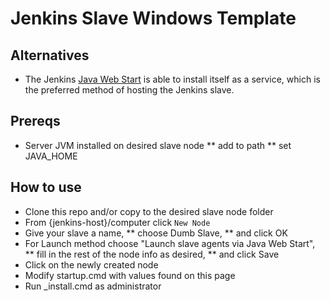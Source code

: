 # Jenkins Slave Windows Template

## Alternatives
* The Jenkins [Java Web Start](https://wiki.jenkins-ci.org/display/JENKINS/Installing+Jenkins+as+a+Windows+service#InstallingJenkinsasaWindowsservice-InstallSlaveasaWindowsservice%28require.NET2.0framework%29) is able to install itself as a service, which is the preferred method of hosting the Jenkins slave.  

## Prereqs
* Server JVM installed on desired slave node
** add to path
** set JAVA_HOME

## How to use
* Clone this repo and/or copy to the desired slave node folder
* From {jenkins-host}/computer click `New Node`
* Give your slave a name, 
** choose Dumb Slave, 
** and click OK
* For Launch method choose "Launch slave agents via Java Web Start", 
** fill in the rest of the node info as desired,
** and click Save
* Click on the newly created node
* Modify startup.cmd with values found on this page
* Run _install.cmd as administrator
